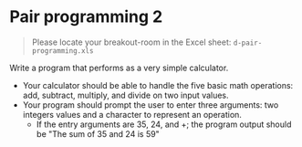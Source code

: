 
# Pair programming 2

> Please locate your breakout-room in the Excel sheet: `d-pair-programming.xls`

Write a program that performs as a very simple calculator. 
- Your calculator should be able to handle the five basic math operations: add, subtract, multiply, and divide on two input values. 
- Your program should prompt the user to enter three arguments: two integers values and a character to represent an operation. 
  - If the entry arguments are 35, 24, and +; the program output should be "The sum of 35 and 24 is 59"